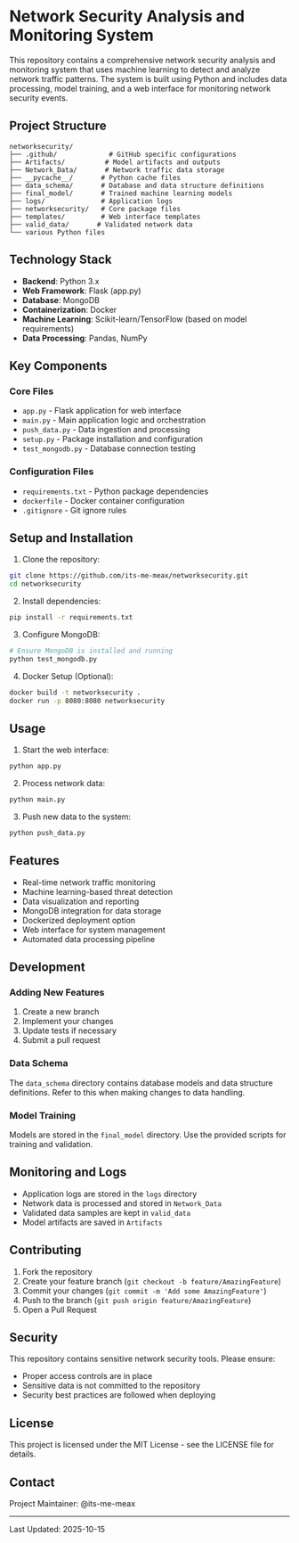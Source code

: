 # Network Security Analysis and Monitoring System

This repository contains a comprehensive network security analysis and monitoring system that uses machine learning to detect and analyze network traffic patterns. The system is built using Python and includes data processing, model training, and a web interface for monitoring network security events.

## Project Structure

```
networksecurity/
├── .github/             # GitHub specific configurations
├── Artifacts/          # Model artifacts and outputs
├── Network_Data/       # Network traffic data storage
├── __pycache__/       # Python cache files
├── data_schema/       # Database and data structure definitions
├── final_model/       # Trained machine learning models
├── logs/              # Application logs
├── networksecurity/   # Core package files
├── templates/         # Web interface templates
├── valid_data/       # Validated network data
└── various Python files
```

## Technology Stack

- **Backend**: Python 3.x
- **Web Framework**: Flask (app.py)
- **Database**: MongoDB
- **Containerization**: Docker
- **Machine Learning**: Scikit-learn/TensorFlow (based on model requirements)
- **Data Processing**: Pandas, NumPy

## Key Components

### Core Files
- `app.py` - Flask application for web interface
- `main.py` - Main application logic and orchestration
- `push_data.py` - Data ingestion and processing
- `setup.py` - Package installation and configuration
- `test_mongodb.py` - Database connection testing

### Configuration Files
- `requirements.txt` - Python package dependencies
- `dockerfile` - Docker container configuration
- `.gitignore` - Git ignore rules

## Setup and Installation

1. Clone the repository:
```bash
git clone https://github.com/its-me-meax/networksecurity.git
cd networksecurity
```

2. Install dependencies:
```bash
pip install -r requirements.txt
```

3. Configure MongoDB:
```bash
# Ensure MongoDB is installed and running
python test_mongodb.py
```

4. Docker Setup (Optional):
```bash
docker build -t networksecurity .
docker run -p 8080:8080 networksecurity
```

## Usage

1. Start the web interface:
```bash
python app.py
```

2. Process network data:
```bash
python main.py
```

3. Push new data to the system:
```bash
python push_data.py
```

## Features

- Real-time network traffic monitoring
- Machine learning-based threat detection
- Data visualization and reporting
- MongoDB integration for data storage
- Dockerized deployment option
- Web interface for system management
- Automated data processing pipeline

## Development

### Adding New Features
1. Create a new branch
2. Implement your changes
3. Update tests if necessary
4. Submit a pull request

### Data Schema
The `data_schema` directory contains database models and data structure definitions. Refer to this when making changes to data handling.

### Model Training
Models are stored in the `final_model` directory. Use the provided scripts for training and validation.

## Monitoring and Logs

- Application logs are stored in the `logs` directory
- Network data is processed and stored in `Network_Data`
- Validated data samples are kept in `valid_data`
- Model artifacts are saved in `Artifacts`

## Contributing

1. Fork the repository
2. Create your feature branch (`git checkout -b feature/AmazingFeature`)
3. Commit your changes (`git commit -m 'Add some AmazingFeature'`)
4. Push to the branch (`git push origin feature/AmazingFeature`)
5. Open a Pull Request

## Security

This repository contains sensitive network security tools. Please ensure:
- Proper access controls are in place
- Sensitive data is not committed to the repository
- Security best practices are followed when deploying

## License

This project is licensed under the MIT License - see the LICENSE file for details.

## Contact

Project Maintainer: @its-me-meax

---
Last Updated: 2025-10-15
